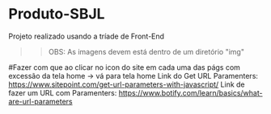 # Produto-SBJL
Projeto realizado usando a tríade de Front-End
>> OBS: As imagens devem está dentro de um diretório "img"

#Fazer com que ao clicar no icon do site em cada uma das págs com excessão da tela home -> vá para tela home
Link do Get URL Paramenters: https://www.sitepoint.com/get-url-parameters-with-javascript/
Link de fazer um URL com Paramenters: https://www.botify.com/learn/basics/what-are-url-parameters
